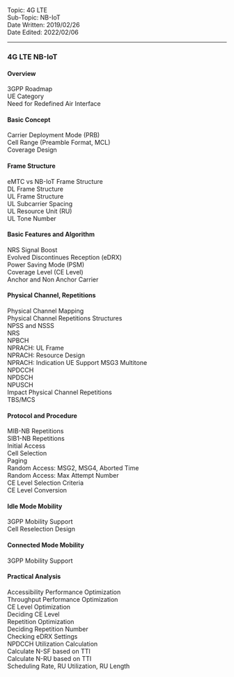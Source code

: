 Topic: 4G LTE<br>
Sub-Topic: NB-IoT<br>
Date Written: 2019/02/26<br>
Date Edited: 2022/02/06<br>

---

### 4G LTE NB-IoT
#### Overview 

3GPP Roadmap  <br>
UE Category  <br>
Need for Redefined Air Interface  <br>

#### Basic Concept 

Carrier Deployment Mode (PRB)  <br>
Cell Range (Preamble Format, MCL)  <br>
Coverage Design  <br>

#### Frame Structure 

eMTC vs NB-IoT Frame Structure  <br>
DL Frame Structure  <br>
UL Frame Structure  <br>
UL Subcarrier Spacing  <br>
UL Resource Unit (RU)  <br>
UL Tone Number  <br>

#### Basic Features and Algorithm 

NRS Signal Boost  <br>
Evolved Discontinues Reception (eDRX)  <br>
Power Saving Mode (PSM)  <br>
Coverage Level (CE Level)  <br>
Anchor and Non Anchor Carrier  <br>

#### Physical Channel, Repetitions 

Physical Channel Mapping  <br>
Physical Channel Repetitions Structures  <br>
NPSS and NSSS  <br>
NRS  <br>
NPBCH  <br>
NPRACH: UL Frame  <br>
NPRACH: Resource Design   <br>
NPRACH: Indication UE Support MSG3 Multitone  <br>
NPDCCH  <br>
NPDSCH  <br>
NPUSCH  <br>
Impact Physical Channel Repetitions  <br>
TBS/MCS  <br>

#### Protocol and Procedure 

MIB-NB Repetitions  <br>
SIB1-NB Repetitions  <br>
Initial Access  <br>
Cell Selection  <br>
Paging  <br>
Random Access: MSG2, MSG4, Aborted Time  <br>
Random Access: Max Attempt Number  <br>
CE Level Selection Criteria  <br>
CE Level Conversion  <br>

#### Idle Mode Mobility 

3GPP Mobility Support  <br>
Cell Reselection Design  <br>
 
#### Connected Mode Mobility 

3GPP Mobility Support  <br>

#### Practical Analysis 

Accessibility Performance Optimization  <br>
Throughput Performance Optimization  <br>
CE Level Optimization  <br>
Deciding CE Level  <br>
Repetition Optimization  <br>
Deciding Repetition Number  <br>
Checking eDRX Settings  <br>
NPDCCH Utilization Calculation  <br>
Calculate N-SF based on TTI  <br>
Calculate N-RU based on TTI  <br>
Scheduling Rate, RU Utilization, RU Length <br>